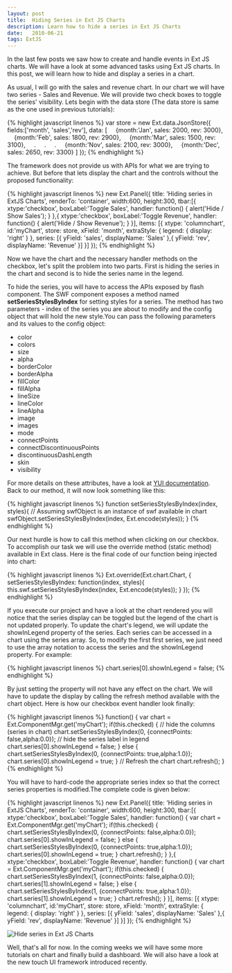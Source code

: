 ```yaml
---
layout: post
title:  Hiding Series in Ext JS Charts
description: Learn how to hide a series in Ext JS Charts
date:   2010-06-21
tags: ExtJS
---
```


In the last few posts we saw how to create and handle events in Ext JS charts. We will have a look at some advanced tasks using Ext JS charts. In this post, we will learn how to hide and display a series in a chart.

As usual, I will go with the sales and revenue chart. In our chart we will have two series - Sales and Revenue. We will provide two check boxes to toggle the series' visibility.
Lets begin with the data store (The data store is same as the one used in previous tutorials):

{% highlight javascript linenos %}
var store = new Ext.data.JsonStore({
fields:['month', 'sales','rev'],
  data: [
      {month:'Jan', sales: 2000, rev: 3000},
      {month:'Feb', sales: 1800, rev: 2900},
      {month:'Mar', sales: 1500, rev: 3100},
      .
      .
      .
      {month:'Nov', sales: 2100, rev: 3000},
      {month:'Dec', sales: 2650, rev: 3300}
  ]
});
{% endhighlight %}

The framework does not provide us with APIs for what we are trying to achieve. But before that lets display the chart and the controls without the proposed functionality:

{% highlight javascript linenos %}
new Ext.Panel({
    title: 'Hiding series in ExtJS Charts',
    renderTo: 'container',
    width:600,
    height:300,
    tbar:[{
         xtype:'checkbox',
         boxLabel:'Toggle Sales',
         handler: function() {
                  alert('Hide / Show Sales');
           }
         },{
         xtype:'checkbox',
         boxLabel:'Toggle Revenue',
         handler: function() {
                  alert('Hide / Show Revenue');
           }
         }],
    items: [{
        xtype: 'columnchart',
        id:'myChart',
        store: store,
        xField: 'month',
        extraStyle: {
                  legend: {
                        display: 'right'
                  }
    },
    series: [{
        yField: 'sales',
        displayName: 'Sales'
        },{
        yField: 'rev',
        displayName: 'Revenue'
    }]
  }]
});
{% endhighlight %}

Now we have the chart and the necessary handler methods on the checkbox, let's split the problem into two parts. First is hiding the series in the chart and second is to hide the series name in the legend.

To hide the series, you will have to access the APIs exposed by flash component. The SWF component exposes a method named **setSeriesStylesByIndex** for setting styles for a series. The method has two parameters - index of the series you are about to modify and the config object that will hold the new style.You can pass the following parameters and its values to the config object:

- color
- colors
- size
- alpha
- borderColor
- borderAlpha
- fillColor
- fillAlpha
- lineSize
- lineColor
- lineAlpha
- image
- images
- mode
- connectPoints
- connectDiscontinuousPoints
- discontinuousDashLength
- skin
- visibility

For more details on these attributes, have a look at [YUI documentation](http://developer.yahoo.com/yui/charts/#seriesstyles). Back to our method, it will now look something like this:

{% highlight javascript linenos %}
function setSeriesStylesByIndex(index, styles){
    // Assuming swfObject is an instance of swf available in chart
    swfObject.setSeriesStylesByIndex(index, Ext.encode(styles));
}
{% endhighlight %}

Our next hurdle is how to call this method when clicking on our checkbox. To accomplish our task we will use the override method (static method) available in Ext class.
Here is the final code of our function being injected into chart:

{% highlight javascript linenos %}
Ext.override(Ext.chart.Chart, {
    setSeriesStylesByIndex: function(index, styles){
        this.swf.setSeriesStylesByIndex(index, Ext.encode(styles));
    }
});
{% endhighlight %}

If you execute our project and have a look at the chart rendered you will notice that the series display can be toggled but the legend of the chart is not updated properly. To update the chart's legend, we will update the showInLegend property of the series. Each series can be accessed in a chart using the series array. So, to modify the first first series, we just need to use the array notation to access the series and the showInLegend property. For example:

{% highlight javascript linenos %}
chart.series[0].showInLegend = false;
{% endhighlight %}

By just setting the property will not have any effect on the chart. We will have to update the display by calling the refresh method available with the chart object. Here is how our checkbox event handler look finally:

{% highlight javascript linenos %}
function() {
var chart = Ext.ComponentMgr.get('myChart');
    if(this.checked) {
         // hide the columns (series in chart)
         chart.setSeriesStylesByIndex(0,
                  {connectPoints: false,alpha:0.0});
         // hide the series label in legend
         chart.series[0].showInLegend = false;
    } else {
         chart.setSeriesStylesByIndex(0,
                  {connectPoints: true,alpha:1.0});
         chart.series[0].showInLegend = true;
    }
    // Refresh the chart
    chart.refresh();
}
{% endhighlight %}

You will have to hard-code the appropriate series index so that the correct series properties is modified.The complete code is given below:

{% highlight javascript linenos %}
new Ext.Panel({
    title: 'Hiding series in ExtJS Charts',
    renderTo: 'container',
    width:600,
    height:300,
    tbar:[{
         xtype:'checkbox',
         boxLabel:'Toggle Sales',
         handler: function() {
             var chart = Ext.ComponentMgr.get('myChart');
             if(this.checked) {
                 chart.setSeriesStylesByIndex(0,
                          {connectPoints: false,alpha:0.0});
                 chart.series[0].showInLegend = false;
             } else {
                 chart.setSeriesStylesByIndex(0,
                          {connectPoints: true,alpha:1.0});
                 chart.series[0].showInLegend = true;
             }
             chart.refresh();
         }
    },{
         xtype:'checkbox',
         boxLabel:'Toggle Revenue',
         handler: function() {
             var chart = Ext.ComponentMgr.get('myChart');
             if(this.checked) {
                 chart.setSeriesStylesByIndex(1,
                          {connectPoints: false,alpha:0.0});
                 chart.series[1].showInLegend = false;
             } else {
                 chart.setSeriesStylesByIndex(1,
                          {connectPoints: true,alpha:1.0});
                 chart.series[1].showInLegend = true;
             }
             chart.refresh();
         }
    }],
    items: [{
        xtype: 'columnchart',
        id:'myChart',
        store: store,
        xField: 'month',
        extraStyle: {
             legend: {
                display: 'right'
             }
        },
    series: [{
        yField: 'sales',
        displayName: 'Sales'
    },{
        yField: 'rev',
        displayName: 'Revenue'
    }]
  }]
});
{% endhighlight %}

<img class="img-responsive image-center thumbnail" src="{{site.url}}/img/extjs/hideseriescharts.png" alt="Hide series in Ext JS Charts" />

Well, that's all for now. In the coming weeks we will have some more tutorials on chart and finally build a dashboard. We will also have a look at the new touch UI framework introduced recently.
